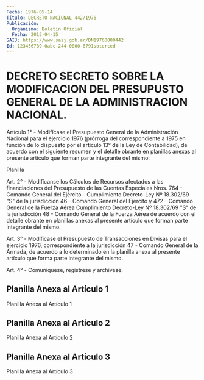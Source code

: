 ```yaml
---
Fecha: 1976-05-14
Título: DECRETO NACIONAL 442/1976
Publicación:
  Organismo: Boletín Oficial
  Fecha: 2013-04-15
SAIJ: https://www.saij.gob.ar/DN19760000442
Id: 123456789-0abc-244-0000-6791soterced
---
```

# DECRETO SECRETO SOBRE LA MODIFICACION DEL PRESUPUSTO GENERAL DE LA ADMINISTRACION NACIONAL.

<a id="1"></a>
Artículo 1° - Modifícase el Presupuesto General de la Administración Nacional para el ejercicio 1976 (prórroga del correspondiente a 1975 en función de lo dispuesto por el artículo 13° de la Ley de Contabilidad), de acuerdo con el siguiente resumen y el detalle obrante en planillas anexas al presente artículo que forman parte integrante del mismo:

Planilla

<a id="2"></a>
Art. 2° - Modifícanse los Cálculos de Recursos afectados a las financiaciones del Presupuesto de las Cuentas Especiales Nros. 764 - Comando General del Ejército - Cumplimiento Decreto-Ley Nº 18.302/69 "S" de la jurisdicción 46 - Comando General del Ejército y 472 - Comando General de la Fuerza Aérea Cumplimiento Decreto-Ley Nº 18.302/69 "S" de la jurisdicción 48 - Comando General de la Fuerza Aérea de acuerdo con el detalle obrante en planillas anexas al presente artículo que forman parte integrante del mismo.

<a id="3"></a>
Art. 3° - Modifícase el Presupuesto de Transacciones en Divisas para el ejercicio 1976, correspondiente a la jurisdicción 47 - Comando General de la Armada, de acuerdo a lo determinado en la planilla anexa al presente artículo que forma parte integrante del mismo.

<a id="4"></a>
Art. 4° - Comuníquese, regístrese y archívese.

## Planilla Anexa al Artículo 1

Planilla Anexa al Artículo 1

## Planilla Anexa al Artículo 2

Planilla Anexa al Artículo 2

## Planilla Anexa al Artículo 3

Planilla Anexa al Artículo 3